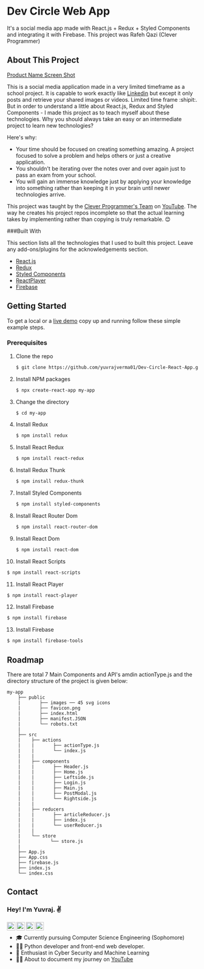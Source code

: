 # Dev Circle Web App

It's a social media app made with React.js + Redux + Styled Components and integrating it with Firebase. This project was Rafeh Qazi (Clever Programmer)

## About This Project

[Product Name Screen Shot](/public/appscreenshot.png)

This is a social media application made in a very limited timeframe as a school project. It is capable to work exactly like [Linkedin](https://in.linkedin.com/) but except it only posts and retrieve your shared images or videos. Limited time frame :shipit:. But in order to understand a little about React.js, Redux and Styled Components - I made this project as to teach myself about these technologies. Why you should always take an easy or an intermediate project to learn new technologies?

Here's why:

- Your time should be focused on creating something amazing. A project focused to solve a problem and helps others or just a creative application.
- You shouldn't be iterating over the notes over and over again just to pass an exam from your school.
- You will gain an immense knowledge just by applying your knowledge into something rather than keeping it in your brain until newer technologies arrive.

This project was taught by the [Clever Programmer's Team](https://www.cleverprogrammer.com/) on [YouTube](https://www.youtube.com/channel/UCqrILQNl5Ed9Dz6CGMyvMTQ). The way he creates his project repos incomplete so that the actual learning takes by implementing rather than copying is truly remarkable. :blush:

###Built With

This section lists all the technologies that I used to built this project. Leave any add-ons/plugins for the acknowledgements section.

- [React.js](https://reactjs.org/)
- [Redux](https://redux.js.org/)
- [Styled Components](https://www.styled-components.com/)
- [ReactPlayer](https://www.npmjs.com/package/react-player)
- [Firebase](https://firebase.google.com/)

## Getting Started

To get a local or a [live demo](https://devcircleapp.web.app/) copy up and running follow these simple example steps.

### Prerequisites

1. Clone the repo
   ```sh
   $ git clone https://github.com/yuvrajverma01/Dev-Circle-React-App.git
   ```
2. Install NPM packages
   ```sh
   $ npx create-react-app my-app
   ```
3. Change the directory
   ```sh
   $ cd my-app
   ```
4. Install Redux
   ```sh
   $ npm install redux
   ```
5. Install React Redux
   ```sh
   $ npm install react-redux
   ```
6. Install Redux Thunk
   ```sh
   $ npm install redux-thunk
   ```
7. Install Styled Components
   ```sh
   $ npm install styled-components
   ```
8. Install React Router Dom
   ```sh
   $ npm install react-router-dom
   ```
9. Install React Dom
   ```sh
   $ npm install react-dom
   ```
10. Install React Scripts

```sh
$ npm install react-scripts
```

11. Install React Player

```sh
$ npm install react-player
```

12. Install Firebase

```sh
$ npm install firebase
```

13. Install Firebase

```sh
$ npm install firebase-tools
```

## Roadmap

There are total 7 Main Components and API's amdin actionType.js and the directory structure of the project is given below:

```
my-app
    ├── public
    |       ├── images ── 45 svg icons
    |       ├── favicon.png
    |       ├── index.html
    |       ├── manifest.JSON
    |       └── robots.txt
    |
    ├── src
    |    ├── actions
    |    |       ├── actionType.js
    |    |       └── index.js
    |    |
    |    ├── components
    |    |       ├── Header.js
    |    |       ├── Home.js
    |    |       ├── Leftside.js
    |    |       ├── Login.js
    |    |       ├── Main.js
    |    |       ├── PostModal.js
    |    |       └── Rightside.js
    |    |
    |    ├── reducers
    |    |       ├── articleReducer.js
    |    |       ├── index.js
    |    |       └── userReducer.js
    |    |
    |    └── store
    |           └── store.js
    |
    ├── App.js
    ├── App.css
    ├── firebase.js
    ├── index.js
    └── index.css

```

## Contact

<h3> Hey! I'm Yuvraj. ✌️</h3>

<a href="https://www.linkedin.com/in/yuvrajverma01/">
  <img align="left" alt="Yuvraj's LinkdeIN" width="22px" src="https://cdn4.iconfinder.com/data/icons/social-media-2070/140/_linkedin-512.png" />
</a>
<a href="https://www.instagram.com/yuvrajverma01/">
  <img align="left" alt="Yuvraj's Instagram" width="22px" src="https://cdn4.iconfinder.com/data/icons/social-media-2070/140/_instagram-512.png" />
</a>
<a href="https://www.youtube.com/watch?v=3jEZnZD6phQ&t=0s">
  <img align="left" alt="Yuvraj's YouTube" width="22px" src="https://cdn4.iconfinder.com/data/icons/social-media-2070/140/_youtube-512.png" />
</a>
<a href="https://twitter.com/01_barfi">
  <img align="left" alt="Yuvraj's Twitter" width="22px" src="https://cdn4.iconfinder.com/data/icons/social-media-2070/140/_twitter-512.png" />
</a>
<br>

- 🎓 Currently pursuing Computer Science Engineering (Sophomore)
- 👨‍💻 Python developer and front-end web developer.
- 🌱 Enthusiast in Cyber Security and Machine Learning
- 🏃‍♂️ About to document my journey on [YouTube](https://www.youtube.com/watch?v=3jEZnZD6phQ&t=0s)
